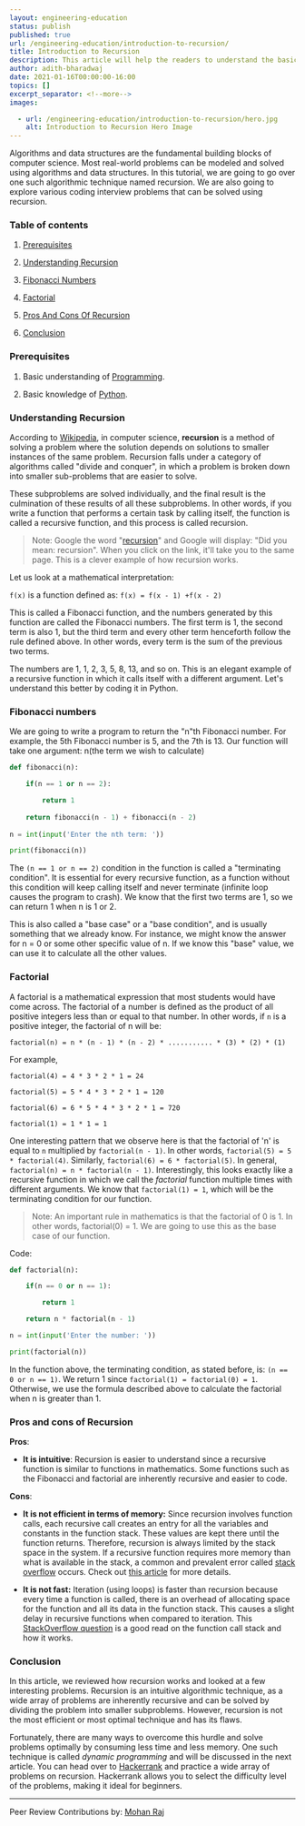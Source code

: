 ```yaml
---
layout: engineering-education
status: publish
published: true
url: /engineering-education/introduction-to-recursion/
title: Introduction to Recursion
description: This article will help the readers to understand the basics of recursion using Python. Recursion falls under a category of algorithms called "divide and conquer", in which a problem is broken down into smaller sub-problems that are easier to solve.
author: adith-bharadwaj
date: 2021-01-16T00:00:00-16:00
topics: []
excerpt_separator: <!--more-->
images:

  - url: /engineering-education/introduction-to-recursion/hero.jpg
    alt: Introduction to Recursion Hero Image
---
```

Algorithms and data structures are the fundamental building blocks of computer science. Most real-world problems can be modeled and solved using algorithms and data structures. In this tutorial, we are going to go over one such algorithmic technique named recursion. We are also going to explore various coding interview problems that can be solved using recursion.
<!--more-->

### Table of contents
1. [Prerequisites](#prerequisites)

2. [Understanding Recursion](#understanding-recursion)

3. [Fibonacci Numbers](#fibonacci-numbers)

4. [Factorial](#factorial)

5. [Pros And Cons Of Recursion](#pros-and-cons-of-recursion)

6. [Conclusion](#conclusion)
  
### Prerequisites
1.  Basic understanding of [Programming](https://www.tutorialspoint.com/computer_programming/computer_programming_basics.htm).

2.  Basic knowledge of [Python](https://www.python.org/about/gettingstarted/).
  
### Understanding Recursion
According to [Wikipedia](https://en.wikipedia.org/wiki/Recursion_(computer_science)), in computer science, **recursion** is a method of solving a problem where the solution depends on solutions to smaller instances of the same problem. Recursion falls under a category of algorithms called "divide and conquer", in which a problem is broken down into smaller sub-problems that are easier to solve. 

These subproblems are solved individually, and the final result is the culmination of these results of all these subproblems. In other words, if you write a function that performs a certain task by calling itself, the function is called a recursive function, and this process is called recursion.

> Note: Google the word "[recursion](https://www.google.com/search?q=recursion)" and Google will display: "Did you mean: recursion". When you click on the link, it'll take you to the same page. This is a clever example of how recursion works.

Let us look at a mathematical interpretation:

`f(x)` is a function defined as: `f(x) = f(x - 1) +f(x - 2)`

This is called a Fibonacci function, and the numbers generated by this function are called the Fibonacci numbers. The first term is 1, the second term is also 1, but the third term and every other term henceforth follow the rule defined above. In other words, every term is the sum of the previous two terms. 

The numbers are 1, 1, 2, 3, 5, 8, 13, and so on. This is an elegant example of a recursive function in which it calls itself with a different argument. Let's understand this better by coding it in Python.

### Fibonacci numbers
We are going to write a program to return the "n"th Fibonacci number. For example, the 5th Fibonacci number is 5, and the 7th is 13. Our function will take one argument: n(the term we wish to calculate)

```py
def fibonacci(n):

	if(n == 1 or n == 2):

		return 1
	  
	return fibonacci(n - 1) + fibonacci(n - 2)
  
n = int(input('Enter the nth term: '))

print(fibonacci(n))
```

The `(n == 1 or n == 2)` condition in the function is called a "terminating condition". It is essential for every recursive function, as a function without this condition will keep calling itself and never terminate (infinite loop causes the program to crash). We know that the first two terms are 1, so we can return 1 when n is 1 or 2. 

This is also called a "base case" or a "base condition", and is usually something that we already know. For instance, we might know the answer for n = 0 or some other specific value of n. If we know this "base" value, we can use it to calculate all the other values.
 
### Factorial
A factorial is a mathematical expression that most students would have come across. The factorial of a number is defined as the product of all positive integers less than or equal to that number. In other words, if `n` is a positive integer, the factorial of n will be:  

`factorial(n) = n * (n - 1) * (n - 2) * ........... * (3) * (2) * (1)`
  
For example,

`factorial(4) = 4 * 3 * 2 * 1 = 24`

`factorial(5) = 5 * 4 * 3 * 2 * 1 = 120`

`factorial(6) = 6 * 5 * 4 * 3 * 2 * 1 = 720`

`factorial(1) = 1 * 1 = 1`

One interesting pattern that we observe here is that the factorial of 'n' is equal to `n` multiplied by `factorial(n - 1)`. In other words, `factorial(5) = 5 * factorial(4)`. Similarly, `factorial(6) = 6 * factorial(5)`. In general, `factorial(n) = n * factorial(n - 1)`. Interestingly, this looks exactly like a recursive function in which we call the *factorial* function multiple times with different arguments. We know that `factorial(1) = 1`, which will be the terminating condition for our function.

> Note: An important rule in mathematics is that the factorial of 0 is 1. In other words, factorial(0) = 1. We are going to use this as the base case of our function.

Code:

```py
def factorial(n):

	if(n == 0 or n == 1):

		return 1

	return n * factorial(n - 1)

n = int(input('Enter the number: '))

print(factorial(n))
```

In the function above, the terminating condition, as stated before, is: `(n == 0 or n == 1)`. We return 1 since `factorial(1) = factorial(0) = 1`. Otherwise, we use the formula described above to calculate the factorial when n is greater than 1.

### Pros and cons of Recursion
**Pros**:

- **It is intuitive**: Recursion is easier to understand since a recursive function is similar to functions in mathematics. Some functions such as the Fibonacci and factorial are inherently recursive and easier to code. 

**Cons**:

- **It is not efficient in terms of memory:** Since recursion involves function calls, each recursive call creates an entry for all the variables and constants in the function stack. These values are kept there until the function returns. Therefore, recursion is always limited by the stack space in the system. If a recursive function requires more memory than what is available in the stack, a common and prevalent error called [stack overflow](https://stackoverflow.com/questions/214741/what-is-a-stackoverflowerror) occurs. Check out [this article](https://benpfaff.org/writings/clc/recursion-vs-iteration.html) for more details.

- **It is not fast:** Iteration (using loops) is faster than recursion because every time a function is called, there is an overhead of allocating space for the function and all its data in the function stack. This causes a slight delay in recursive functions when compared to iteration. This [StackOverflow question](https://stackoverflow.com/questions/10057443/explain-the-concept-of-a-stack-frame-in-a-nutshell) is a good read on the function call stack and how it works.

### Conclusion
In this article, we reviewed how recursion works and looked at a few interesting problems. Recursion is an intuitive algorithmic technique, as a wide array of problems are inherently recursive and can be solved by dividing the problem into smaller subproblems. However, recursion is not the most efficient or most optimal technique and has its flaws. 

Fortunately, there are many ways to overcome this hurdle and solve problems optimally by consuming less time and less memory. One such technique is called *dynamic programming* and will be discussed in the next article. You can head over to [Hackerrank](https://www.hackerrank.com) and practice a wide array of problems on recursion. Hackerrank allows you to select the difficulty level of the problems, making it ideal for beginners.

---
Peer Review Contributions by: [Mohan Raj](/engineering-education/authors/mohan-raj/)
